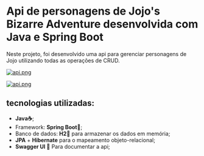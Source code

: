 # Api de personagens de Jojo's Bizarre Adventure desenvolvida com Java e Spring Boot

Neste projeto, foi desenvolvido uma api para gerenciar personagens de Jojo utilizando todas as operações de CRUD.

[![api.png](https://i.postimg.cc/qqD84BXh/api.png)](https://postimg.cc/rRWd9kHM)

[![api.png](https://i.postimg.cc/Njq4d4DW/api.png)](https://postimg.cc/Cz7k1bWN)

## tecnologias utilizadas:

- **Java☕**;
- Framework: **Spring Boot🍃**;
- Banco de dados: **H2🎲** para armazenar os dados em memória;
- **JPA** + **Hibernate** para o mapeamento objeto-relacional;
- **Swagger UI 📝** Para documentar a api;
